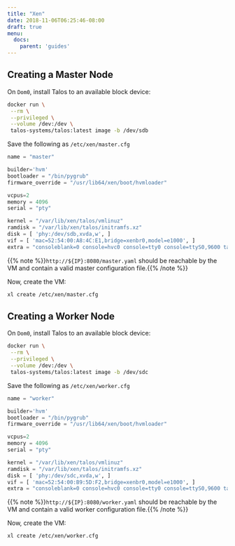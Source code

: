 ```yaml
---
title: "Xen"
date: 2018-11-06T06:25:46-08:00
draft: true
menu:
  docs:
    parent: 'guides'
---
```


## Creating a Master Node

On `Dom0`, install Talos to an available block device:

```bash
docker run \
 --rm \
 --privileged \
 --volume /dev:/dev \
 talos-systems/talos:latest image -b /dev/sdb
```

Save the following as `/etc/xen/master.cfg`

```python
name = "master"

builder='hvm'
bootloader = "/bin/pygrub"
firmware_override = "/usr/lib64/xen/boot/hvmloader"

vcpus=2
memory = 4096
serial = "pty"

kernel = "/var/lib/xen/talos/vmlinuz"
ramdisk = "/var/lib/xen/talos/initramfs.xz"
disk = [ 'phy:/dev/sdb,xvda,w', ]
vif = [ 'mac=52:54:00:A8:4C:E1,bridge=xenbr0,model=e1000', ]
extra = "consoleblank=0 console=hvc0 console=tty0 console=ttyS0,9600 talos.platform=metal talos.userdata=http://${IP}:8080/master.yaml"
```

{{% note %}}`http://${IP}:8080/master.yaml` should be reachable by the VM and contain a valid master configuration file.{{% /note %}}

Now, create the VM:

```bash
xl create /etc/xen/master.cfg
```

## Creating a Worker Node

On `Dom0`, install Talos to an available block device:

```bash
docker run \
 --rm \
 --privileged \
 --volume /dev:/dev \
 talos-systems/talos:latest image -b /dev/sdc
```

Save the following as `/etc/xen/worker.cfg`

```python
name = "worker"

builder='hvm'
bootloader = "/bin/pygrub"
firmware_override = "/usr/lib64/xen/boot/hvmloader"

vcpus=2
memory = 4096
serial = "pty"

kernel = "/var/lib/xen/talos/vmlinuz"
ramdisk = "/var/lib/xen/talos/initramfs.xz"
disk = [ 'phy:/dev/sdc,xvda,w', ]
vif = [ 'mac=52:54:00:B9:5D:F2,bridge=xenbr0,model=e1000', ]
extra = "consoleblank=0 console=hvc0 console=tty0 console=ttyS0,9600 talos.platform=metal talos.userdata=http://${IP}:8080/worker.yaml"
```

{{% note %}}`http://${IP}:8080/worker.yaml` should be reachable by the VM and contain a valid worker configuration file.{{% /note %}}

Now, create the VM:

```bash
xl create /etc/xen/worker.cfg
```
